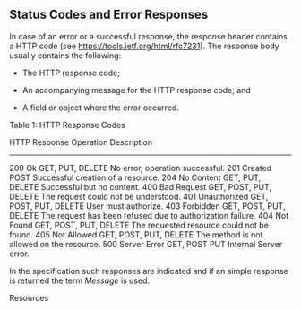 ## Status Codes and Error Responses

In case of an error or a successful response, the response header
contains a HTTP code (see <https://tools.ietf.org/html/rfc7231>). The
response body usually contains the following:

- The HTTP response code;

- An accompanying message for the HTTP response code; and

- A field or object where the error occurred.

Table 1: HTTP Response Codes

  HTTP Response    Operation             Description
  ---------------- ---------------------- ------------------------------------------------------------------
  200 Ok           GET, PUT, DELETE       No error, operation successful.
  201 Created      POST                   Successful creation of a resource.
  204 No Content   GET, PUT, DELETE       Successful but no content.
  400 Bad Request  GET, POST, PUT, DELETE The request could not be understood.
  401 Unauthorized GET, POST, PUT, DELETE User must authorize.
  403 Forbidden    GET, POST, PUT, DELETE The request has been refused due to authorization failure.
  404 Not Found    GET, POST, PUT, DELETE The requested resource could not be found.
  405 Not Allowed  GET, POST, PUT, DELETE The method is not allowed on the resource.
  500 Server Error GET, POST PUT          Internal Server error.

In the specification such responses are indicated and if an simple response is returned the
term *Message* is used.

 Resources

